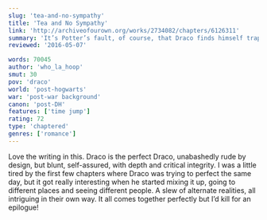 ```yaml
---
slug: 'tea-and-no-sympathy'
title: 'Tea and No Sympathy'
link: 'http://archiveofourown.org/works/2734082/chapters/6126311'
summary: 'It’s Potter’s fault, of course, that Draco finds himself trapped in the same twenty-four-hour period, repeating itself over and over again. It’s been nearly a year since the unpleasant business at Hogwarts, and Draco’s getting on with his life quite nicely, thank you, until Harry sodding Potter steps in and ruins it all, just like always. At first, though, the time loop seems liberating. For the first time in his life, he can do anything, say anything, be anything, without consequence. But the more Draco repeats the day, the more he realises the uncomfortable truth: he’s falling head over heels for the speccy git. And suddenly, the time loop feels like a trap. For how can he ever get Harry to love him back when time is, quite literally, against him?'
reviewed: '2016-05-07'

words: 70045
author: 'who_la_hoop'
smut: 30
pov: 'draco'
world: 'post-hogwarts'
war: 'post-war background'
canon: 'post-DH'
features: ['time jump']
rating: 72
type: 'chaptered'
genres: ['romance']
---
```


Love the writing in this. Draco is the perfect Draco, unabashedly rude by design, but blunt, self-assured, with depth and critical integrity. I was a little tired by the first few chapters where Draco was trying to perfect the same day, but it got really interesting when he started mixing it up, going to different places and seeing different people. A slew of alternate realities, all intriguing in their own way. It all comes together perfectly but I’d kill for an epilogue!
